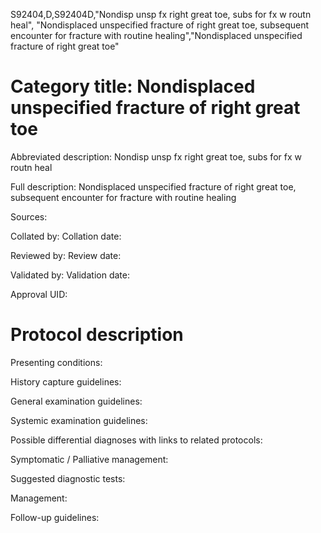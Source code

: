 S92404,D,S92404D,"Nondisp unsp fx right great toe, subs for fx w routn heal", "Nondisplaced unspecified fracture of right great toe, subsequent encounter for fracture with routine healing","Nondisplaced unspecified fracture of right great toe"
# Category title: Nondisplaced unspecified fracture of right great toe

Abbreviated description: Nondisp unsp fx right great toe, subs for fx w routn heal

Full description: Nondisplaced unspecified fracture of right great toe, subsequent encounter for fracture with routine healing

Sources:

Collated by:
Collation date:

Reviewed by:
Review date:

Validated by:
Validation date:

Approval UID:

# Protocol description

Presenting conditions:

History capture guidelines:

General examination guidelines:

Systemic examination guidelines:

Possible differential diagnoses with links to related protocols:

Symptomatic / Palliative management:

Suggested diagnostic tests:

Management:

Follow-up guidelines:
